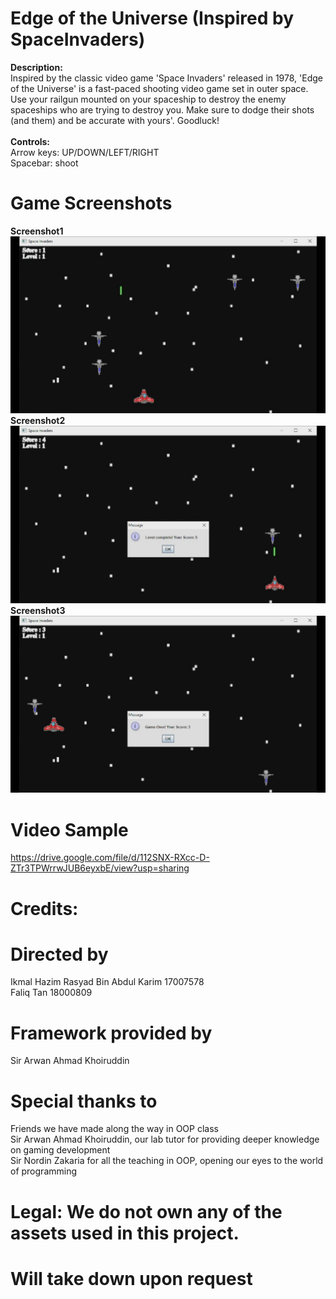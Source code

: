 # Edge of the Universe (Inspired by SpaceInvaders)
<b>Description:</b></br>
Inspired by the classic video game 'Space Invaders' released in 1978, 'Edge of the Universe' is a fast-paced shooting video game set in outer space. Use your railgun mounted on your spaceship to destroy the enemy spaceships who are trying to destroy you. Make sure to dodge their shots (and them) and be accurate with yours'. Goodluck!</br></br>
<b>Controls:</b></br>
Arrow keys: UP/DOWN/LEFT/RIGHT</br>
Spacebar: shoot</br>

# Game Screenshots
<b>Screenshot1</b></br>
![Screenshot1](Image65.jpg)</br>
<b>Screenshot2</b></br>
![Screenshot2](Image66.jpg)</br>
<b>Screenshot3</b></br>
![Screenshot3](Image67.jpg)</br>

# Video Sample
https://drive.google.com/file/d/112SNX-RXcc-D-ZTr3TPWrrwJUB6eyxbE/view?usp=sharing</br>

# Credits:
# Directed by
Ikmal Hazim Rasyad Bin Abdul Karim 17007578</br>
Faliq Tan 18000809</br>

# Framework provided by
Sir Arwan Ahmad Khoiruddin</br>

# Special thanks to
Friends we have made along the way in OOP class</br>
Sir Arwan Ahmad Khoiruddin, our lab tutor for providing deeper knowledge on gaming development</br>
Sir Nordin Zakaria for all the teaching in OOP, opening our eyes to the world of programming</br>

# Legal: We do not own any of the assets used in this project.
# Will take down upon request




